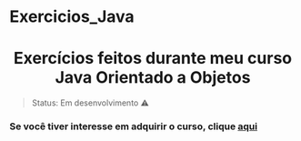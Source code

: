 # Exercicios_Java<h1 align="center">Exercícios feitos durante meu curso Java Orientado a Objetos</h1>

>Status: Em desenvolvimento ⚠️

### Se você tiver interesse em adquirir o curso, clique [aqui](https://www.udemy.com/course/java-curso-completo/)
